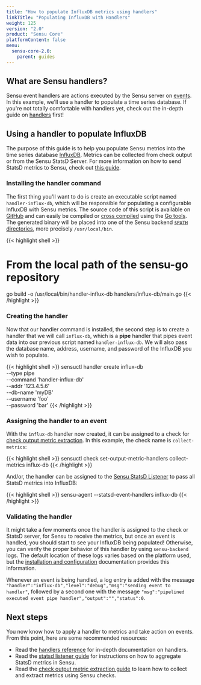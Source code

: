 ```yaml
---
title: "How to populate InfluxDB metrics using handlers"
linkTitle: "Populating InfluxDB with Handlers"
weight: 125
version: "2.0"
product: "Sensu Core"
platformContent: false
menu:
  sensu-core-2.0:
    parent: guides
---
```


## What are Sensu handlers?

Sensu event handlers are actions executed by the Sensu server on [events][1].
In this example, we'll use a handler to populate a time series database. If
you're not totally comfortable with handlers yet, check out the in-depth
guide on [handlers][9] first!

## Using a handler to populate InfluxDB

The purpose of this guide is to help you populate Sensu metrics into the time
series database [InfluxDB][2]. Metrics can be collected from check output or
from the Sensu StatsD Server. For more information on how to send StatsD metrics
to Sensu, check out [this guide][3].

### Installing the handler command

The first thing you'll want to do is create an executable script named
`handler-influx-db`, which will be responsible for populating a configurable
InfluxDB with Sensu metrics. The source code of this script is available on
[GitHub][4] and can easily be compiled or [cross compiled][5] using the
[Go tools][6]. The generated binary will be placed into one of the Sensu backend
[`$PATH` directories][7], more precisely `/usr/local/bin`.

{{< highlight shell >}}
# From the local path of the sensu-go repository
go build -o /usr/local/bin/handler-influx-db handlers/influx-db/main.go
{{< /highlight >}}

### Creating the handler

Now that our handler command is installed, the second step is to create a
handler that we will call `influx-db`, which is a **pipe** handler that pipes
event data into our previous script named `handler-influx-db`. We will also pass
the database name, address, username, and password of the InfluxDB you wish to
populate.

{{< highlight shell >}}
sensuctl handler create influx-db \
--type pipe \
--command 'handler-influx-db' \
--addr '123.4.5.6' \
--db-name 'myDB' \
--username 'foo' \
--password 'bar'
{{< /highlight >}}

### Assigning the handler to an event

With the `influx-db` handler now created, it can be assigned to a check for
[check output metric extraction][10]. In this example, the check name is
`collect-metrics`:

{{< highlight shell >}}
sensuctl check set-output-metric-handlers collect-metrics influx-db
{{< /highlight >}}

And/or, the handler can be assigned to the [Sensu StatsD Listener][3] to pass
all StatsD metrics into InfluxDB:

{{< highlight shell >}}
sensu-agent --statsd-event-handlers influx-db
{{< /highlight >}}

### Validating the handler

It might take a few moments once the handler is assigned to the check or StatsD
server, for Sensu to receive the metrics, but once an event is handled, you
should start to see your InfluxDB being populated! Otherwise, you can verify the
proper behavior of this handler by using `sensu-backend` logs. The default
location of these logs varies based on the platform used, but the
[installation and configuration][8] documentation provides this information.

Whenever an event is being handled, a log entry is added with the message
`"handler":"influx-db","level":"debug","msg":"sending event to handler"`,
followed by a second one with the message `"msg":"pipelined executed event pipe
handler","output":"","status":0`.

## Next steps

You now know how to apply a handler to metrics and take action on events. From
this point, here are some recommended resources:

* Read the [handlers reference][9] for in-depth documentation on handlers.
* Read the [statsd listener guide][3] for instructions on how to aggregate
StatsD metrics in Sensu.
* Read the [check output metric extraction guide][10] to learn how to collect
and extract metrics using Sensu checks.

[1]: ../../reference/events/
[2]: https://github.com/influxdata/influxdb
[3]: ../aggregate-metrics-statsd/
[4]: https://github.com/sensu/sensu-go/tree/master/handlers
[5]: https://rakyll.org/cross-compilation/
[6]: https://golang.org/doc/install
[7]: https://en.wikipedia.org/wiki/PATH_(variable)
[8]: ../../getting-started/installation-and-configuration/#validating-the-services
[9]: ../../reference/handlers
[10]: ../extract-metrics-with-checks
